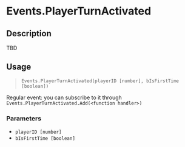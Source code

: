 # Events.PlayerTurnActivated
## Description
TBD

## Usage
> `Events.PlayerTurnActivated(playerID [number], bIsFirstTime [boolean])`

Regular event: you can subscribe to it through `Events.PlayerTurnActivated.Add(<function handler>)`

### Parameters
- `playerID [number]`
- `bIsFirstTime [boolean]`
